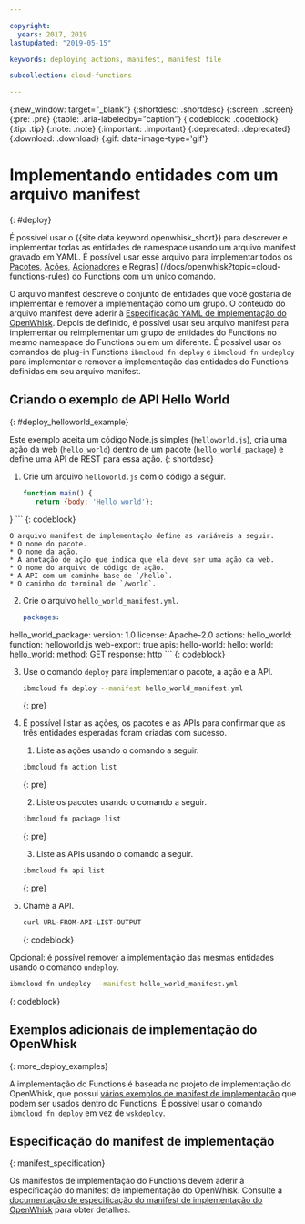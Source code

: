 ```yaml
---

copyright:
  years: 2017, 2019
lastupdated: "2019-05-15"

keywords: deploying actions, manifest, manifest file

subcollection: cloud-functions

---
```


{:new_window: target="_blank"}
{:shortdesc: .shortdesc}
{:screen: .screen}
{:pre: .pre}
{:table: .aria-labeledby="caption"}
{:codeblock: .codeblock}
{:tip: .tip}
{:note: .note}
{:important: .important}
{:deprecated: .deprecated}
{:download: .download}
{:gif: data-image-type='gif'}

# Implementando entidades com um arquivo manifest
{: #deploy}

É possível usar o {{site.data.keyword.openwhisk_short}} para descrever e implementar todas as entidades de namespace usando um arquivo manifest gravado em YAML. É possível usar esse arquivo para implementar todos os [Pacotes](/docs/openwhisk?topic=cloud-functions-pkg_ov), [Ações](/docs/openwhisk?topic=cloud-functions-actions), [Acionadores](/docs/openwhisk?topic=cloud-functions-triggers) e Regras] (/docs/openwhisk?topic=cloud-functions-rules) do Functions com um único comando.

O arquivo manifest descreve o conjunto de entidades que você gostaria de implementar e remover a implementação como um grupo. O conteúdo do arquivo manifest deve aderir à [Especificação YAML de implementação do OpenWhisk](https://github.com/apache/incubator-openwhisk-wskdeploy/tree/master/specification#package-specification). Depois de definido, é possível usar seu arquivo manifest para implementar ou reimplementar um grupo de entidades do Functions no mesmo namespace do Functions ou em um diferente. É possível usar os comandos de plug-in Functions `ibmcloud fn deploy` e `ibmcloud fn undeploy` para implementar e remover a implementação das entidades do Functions definidas em seu arquivo manifest.

## Criando o exemplo de API Hello World
{: #deploy_helloworld_example}

Este exemplo aceita um código Node.js simples (`helloworld.js`), cria uma ação da web (`hello_world`) dentro de um pacote (`hello_world_package`) e define uma API de REST para essa ação.
{: shortdesc}

1. Crie um arquivo `helloworld.js` com o código a seguir.

    ```javascript
    function main() {
       return {body: 'Hello world'};
}
    ```
    {: codeblock}

    O arquivo manifest de implementação define as variáveis a seguir.
    * O nome do pacote.
    * O nome da ação.
    * A anotação de ação que indica que ela deve ser uma ação da web.
    * O nome do arquivo de código de ação.
    * A API com um caminho base de `/hello`.
    * O caminho do terminal de `/world`.

2. Crie o arquivo `hello_world_manifest.yml`.

    ```yaml
    packages:
  hello_world_package:
    version: 1.0
    license: Apache-2.0
    actions:
      hello_world:
        function: helloworld.js
        web-export: true
    apis:
      hello-world:
        hello:
          world:
            hello_world:
              method: GET
              response: http
    ```
    {: codeblock}

3. Use o comando `deploy` para implementar o pacote, a ação e a API.

    ```sh
    ibmcloud fn deploy --manifest hello_world_manifest.yml
    ```
    {: pre}

4. É possível listar as ações, os pacotes e as APIs para confirmar que as três entidades esperadas foram criadas com sucesso.

    1. Liste as ações usando o comando a seguir.

      ```sh
      ibmcloud fn action list
      ```
      {: pre}

    2. Liste os pacotes usando o comando a seguir.

      ```sh
      ibmcloud fn package list
      ```
      {: pre}

    3. Liste as APIs usando o comando a seguir.

      ```sh
      ibmcloud fn api list
      ```
      {: pre}

5. Chame a API.

    ```sh
    curl URL-FROM-API-LIST-OUTPUT
    ```
    {: codeblock}

Opcional: é possível remover a implementação das mesmas entidades usando o comando `undeploy`.

```sh
ibmcloud fn undeploy --manifest hello_world_manifest.yml
```
{: codeblock}

## Exemplos adicionais de implementação do OpenWhisk
{: more_deploy_examples}

A implementação do Functions é baseada no projeto de implementação do OpenWhisk, que possui [vários exemplos de manifest de implementação](https://github.com/apache/incubator-openwhisk-wskdeploy/blob/master/docs/programming_guide.md#guided-examples) que podem ser usados dentro do Functions.  É possível usar o comando `ibmcloud fn deploy` em vez de `wskdeploy`.

## Especificação do manifest de implementação
{: manifest_specification}

Os manifestos de implementação do Functions devem aderir à especificação do manifest de implementação do OpenWhisk. Consulte a [documentação de especificação do manifest de implementação do OpenWhisk](https://github.com/apache/incubator-openwhisk-wskdeploy/tree/master/specification#openwhisk-packaging-specification) para obter detalhes.

